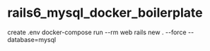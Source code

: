 # rails6_mysql_docker_boilerplate

create .env
docker-compose run --rm web rails new . --force --database=mysql
